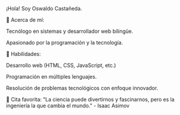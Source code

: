 ¡Hola! Soy Oswaldo Castañeda.

🌟 Acerca de mí:

Tecnólogo en sistemas y desarrollador web bilingüe.

Apasionado por la programación y la tecnología.

🔧 Habilidades:

Desarrollo web (HTML, CSS, JavaScript, etc.)

Programación en múltiples lenguajes.

Resolución de problemas tecnológicos con enfoque innovador.

🚀 Cita favorita: "La ciencia puede divertirnos y fascinarnos, pero es la ingeniería la que cambia el mundo." - Isaac Asimov

<!---
OzCastaneda/OzCastaneda is a ✨ special ✨ repository because its `README.md` (this file) appears on your GitHub profile.
You can click the Preview link to take a look at your changes.
--->
